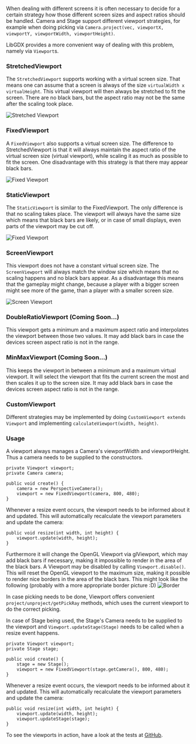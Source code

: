 When dealing with different screens it is often necessary to decide for a certain strategy how those different screen sizes and aspect ratios should be handled. Camera and Stage support different viewport strategies, for example when doing picking via `Camera.project(vec, viewportX, viewportY, viewportWidth, viewportHeight)`.

LibGDX provides a more convenient way of dealing with this problem, namely via `Viewport`s.

### StretchedViewport
The `StretchedViewport` supports working with a virtual screen size. That means one can assume that a screen is always of the size `virtualWidth x virtualHeight`. This virtual viewport will then always be stretched to fit the screen. There are no black bars, but the aspect ratio may not be the same after the scaling took place.

![Stretched Viewport](http://i.imgur.com/oheUy0y.png)

### FixedViewport
A `FixedViewport` also supports a virtual screen size. The difference to StretchedViewport is that it will always maintain the aspect ratio of the virtual screen size (virtual viewport), while scaling it as much as possible to fit the screen. One disadvantage with this strategy is that there may appear black bars.

![Fixed Viewport](http://i.imgur.com/Kv2wB94.png)

### StaticViewport
The `StaticViewport` is similar to the FixedViewport. The only difference is that no scaling takes place. The viewport will always have the same size which means that black bars are likely, or in case of small displays, even parts of the viewport may be cut off.

![Fixed Viewport](http://i.imgur.com/8F697TX.png)

### ScreenViewport
This viewport does not have a constant virtual screen size. The `ScreenViewport` will always match the window size which means that no scaling happens and no black bars appear. As a disadvantage this means that the gameplay might change, because a player with a bigger screen might see more of the game, than a player with a smaller screen size.

![Screen Viewport](http://i.imgur.com/qtOytdq.png)

### DoubleRatioViewport (Coming Soon...)
This viewport gets a minimum and a maximum aspect ratio and interpolates the viewport between those two values. It may add black bars in case the devices screen aspect ratio is not in the range.

### MinMaxViewport (Coming Soon...)
This keeps the viewport in between a minimum and a maximum virtual viewport. It will select the viewport that fits the current screen the most and then scales it up to the screen size. It may add black bars in case the devices screen aspect ratio is not in the range.

### CustomViewport
Different strategies may be implemented by doing `CustomViewport extends Viewport` and implementing `calculateViewport(width, height)`.

### Usage
A viewport always manages a Camera's viewportWidth and viewportHeight. Thus a camera needs to be supplied to the constructors.

    private Viewport viewport;
    private Camera camera;

    public void create() {
        camera = new PerspectiveCamera();
        viewport = new FixedViewport(camera, 800, 480);
    }

Whenever a resize event occurs, the viewport needs to be informed about it and updated. This will automatically recalculate the viewport parameters and update the camera:

    public void resize(int width, int height) {
        viewport.update(width, height);
    }

Furthermore it will change the OpenGL Viewport via glViewport, which may add black bars if necessary, making it impossible to render in the area of the black bars. A Viewport may be disabled by calling `Viewport.disable()`. This will reset the OpenGL viewport to the maximum size, making it possible to render nice borders in the area of the black bars. This might look like the following (probably with a more appropriate border picture :D)
![Border](http://i.imgur.com/OVamVTh.png?1)

In case picking needs to be done, Viewport offers convenient `project/unproject/getPickRay` methods, which uses the current viewport to do the correct picking.

In case of Stage being used, the Stage's Camera needs to be supplied to the viewport and `Viewport.updateStage(Stage)` needs to be called when a resize event happens.

    private Viewport viewport;
    private Stage stage;

    public void create() {
        stage = new Stage();
        viewport = new FixedViewport(stage.getCamera(), 800, 480);
    }

Whenever a resize event occurs, the viewport needs to be informed about it and updated. This will automatically recalculate the viewport parameters and update the camera:

    public void resize(int width, int height) {
        viewport.update(width, height);
        viewport.updateStage(stage);
    }

To see the viewports in action, have a look at the tests at [GitHub](https://github.com/libgdx/libgdx/tree/master/tests/gdx-tests/src/com/badlogic/gdx/tests).